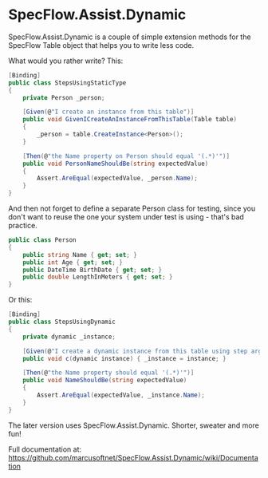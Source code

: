 # SpecFlow.Assist.Dynamic

SpecFlow.Assist.Dynamic is a couple of simple extension methods for the SpecFlow Table object that helps you to write less code. 

What would you rather write? 
This:
```c#
[Binding]
public class StepsUsingStaticType
{
    private Person _person;

    [Given(@"I create an instance from this table")]
    public void GivenICreateAnInstanceFromThisTable(Table table)
    {
        _person = table.CreateInstance<Person>();
    }

    [Then(@"the Name property on Person should equal '(.*)'")]
    public void PersonNameShouldBe(string expectedValue)
    {
        Assert.AreEqual(expectedValue, _person.Name);
    }
}
```
And then not forget to define a separate Person class for testing, since you don't want to reuse the one your system under test is using - that's bad practice.

```c#
public class Person
{
    public string Name { get; set; }
    public int Age { get; set; }
    public DateTime BirthDate { get; set; }
    public double LengthInMeters { get; set; }
}
```
    
Or this:  
```c#
[Binding]
public class StepsUsingDynamic
{
    private dynamic _instance;

    [Given(@"I create a dynamic instance from this table using step argument transformation")]
    public void c(dynamic instance) { _instance = instance; }

    [Then(@"the Name property should equal '(.*)'")]
    public void NameShouldBe(string expectedValue)
    {
        Assert.AreEqual(expectedValue, _instance.Name);
    }
}
```
The later version uses SpecFlow.Assist.Dynamic. Shorter, sweater and more fun!

Full documentation at: https://github.com/marcusoftnet/SpecFlow.Assist.Dynamic/wiki/Documentation

